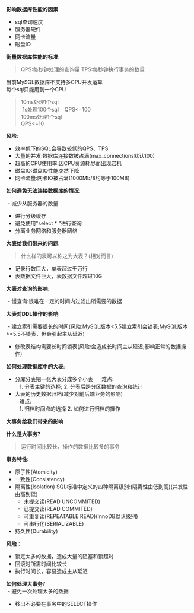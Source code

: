 **影响数据库性能的因素**

  - sql查询速度
  - 服务器硬件
  - 网卡流量
  - 磁盘IO

**衡量数据库性能的标准**:
> QPS:每秒钟处理的查询量  TPS:每秒钟执行事务的数量

当前MySQL数据库不支持多CPU并发运算  
每个sql只能用到一个CPU

> 10ms处理1个sql  
  1s处理100个sql  
  QPS<=100  
  100ms处理1个sql  
  QPS<=10

**风险**:

  - 效率低下的SQL会导致较低的QPS、TPS
  - 大量的并发:数据库连接数被占满(max_connections默认100)
  - 超高的CPU使用率:因CPU资源耗尽而出现宕机
  - 磁盘IO:磁盘IO性能突然下降
  - 网卡流量:网卡IO被占满(1000Mb/8约等于100MB)

**如何避免无法连接数据库的情况**:

  - 减少从服务器的数量
  - 进行分级缓存
  - 避免使用"select * "进行查询
  - 分离业务网络和服务器网络

**大表给我们带来的问题**:

> 什么样的表可以称之为大表？(相对而言)
  - 记录行数巨大，单表超过千万行
  - 表数据文件巨大，表数据文件超过10G

**大表对查询的影响**:

  - 慢查询:很难在一定的时间内过滤出所需要的数据

**大表对DDL操作的影响**:

  - 建立索引需要很长的时间(风险:MySQL版本<5.5建立索引会锁表;MySQL版本>=5.5不锁表，但会引起主从延迟)
  - 修改表结构需要长时间锁表(风险:会造成长时间主从延迟;影响正常的数据操作)

**如何处理数据库中的大表**:

  - 分库分表把一张大表分成多个小表  
    难点:  
    1. 分表主键的选择;
    2. 分表后跨分区数据的查询和统计
  - 大表的历史数据归档(减少对前后端业务的影响)  
    难点:  
    1. 归档时间点的选择
    2. 如何进行归档的操作

**大事务给我们带来的影响**

**什么是大事务?**

  > 运行时间比较长，操作的数据比较多的事务

**事务特性**:

  - 原子性(Atomicity)
  - 一致性(Consistency)
  - 隔离性(Isolation)
    SQL标准中定义的四种隔离级别:(隔离性由低到高)(并发性由高到低)  
      - 未提交读(READ UNCOMMITED)
      - 已提交读(READ  COMMITED)
      - 可重复读(REPEATABLE READ)(InnoDB默认级别)
      - 可串行化(SERIALIZABLE)
  - 持久性(Durability)
 
 **风险**：
 
  - 锁定太多的数据，造成大量的阻塞和锁超时
  - 回滚时所需时间比较长
  - 执行时间长，容易造成主从延迟

**如何处理大事务**?  
  - 避免一次处理太多的数据
  - 移出不必要在事务中的SELECT操作
